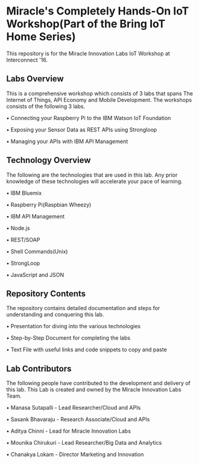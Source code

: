 # Miracle's Completely Hands-On IoT Workshop(Part of the Bring IoT Home Series)

This repository is for the Miracle Innovation Labs IoT Workshop at Interconnect '16. 

## Labs Overview

This is a comprehensive workshop which consists of 3 labs that spans The Internet of Things, API Economy and Mobile Development. The workshops consists of the following 3 labs. 

• Connecting your Raspberry Pi to the IBM Watson IoT Foundation

• Exposing your Sensor Data as REST APIs using Strongloop

• Managing your APIs with IBM API Management

## Technology Overview

The following are the technologies that are used in this lab. Any prior knowledge of these technologies will accelerate your pace of learning. 

• IBM Bluemix

• Raspberry Pi(Raspbian Wheezy)

• IBM API Management

• Node.js

• REST/SOAP

• Shell Commands(Unix)

• StrongLoop

• JavaScript and JSON

## Repository Contents

The repository contains detailed documentation and steps for understanding and conquering this lab. 

• Presentation for diving into the various technologies 

• Step-by-Step Document for completing the labs

• Text File with useful links and code snippets to copy and paste

## Lab Contributors

The following people have contributed to the development and delivery of this lab. This Lab is created and owned by the Miracle Innovation Labs Team. 

• Manasa Sutapalli - Lead Researcher/Cloud and APIs

• Sasank Bhavaraju - Research Associate/Cloud and APIs

• Aditya Chinni - Lead for Miracle Innovation Labs

• Mounika Chirukuri - Lead Researcher/Big Data and Analytics

• Chanakya Lokam - Director Marketing and Innovation
